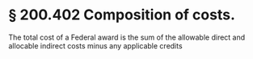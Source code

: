# § 200.402   Composition of costs.

The total cost of a Federal award is the sum of the allowable direct and allocable indirect costs minus any applicable credits






